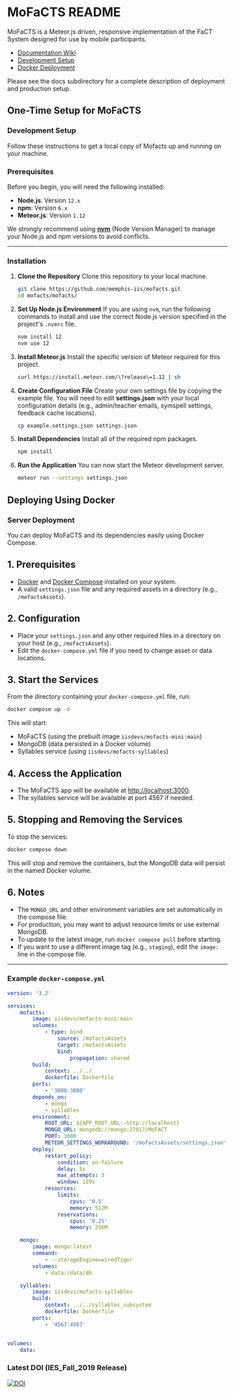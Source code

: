 # MoFaCTS README

MoFaCTS is a Meteor.js driven, responsive implementation of the FaCT System
designed for use by mobile participants.
- [Documentation Wiki](https://github.com/memphis-iis/mofacts/wiki)
- [Development Setup](#one-time-setup-for-mofacts)
- [Docker Deployment](#Deploying-Using-Docker)

Please see the docs subdirectory for a complete description of deployment and
production setup.

## One-Time Setup for MoFaCTS
### Development Setup

Follow these instructions to get a local copy of Mofacts up and running on your machine.

### Prerequisites

Before you begin, you will need the following installed:
* **Node.js**: Version `12.x`
* **npm**: Version `6.x`
* **Meteor.js**: Version `1.12`

We strongly recommend using **[nvm](https://github.com/nvm-sh/nvm)** (Node Version Manager) to manage your Node.js and npm versions to avoid conflicts.

---

### Installation

1.  **Clone the Repository**
    Clone this repository to your local machine.
    ```bash
    git clone https://github.com/memphis-iis/mofacts.git
    cd mofacts/mofacts/
    ```

2.  **Set Up Node.js Environment**
    If you are using `nvm`, run the following commands to install and use the correct Node.js version specified in the project's `.nvmrc` file.
    ```bash
    nvm install 12
    nvm use 12
    ```

3.  **Install Meteor.js**
    Install the specific version of Meteor required for this project.
    ```bash
    curl https://install.meteor.com/\?release\=1.12 | sh
    ```

4.  **Create Configuration File**
    Create your own settings file by copying the example file. You will need to edit **settings.json** with your local configuration details (e.g., admin/teacher emails, symspell settings, feedback cache locations).
    ```bash
    cp example.settings.json settings.json
    ```

5.  **Install Dependencies**
    Install all of the required npm packages.
    ```bash
    npm install
    ```

6.  **Run the Application**
    You can now start the Meteor development server.
    ```bash
    meteor run --settings settings.json
    ```

## Deploying Using Docker 
### Server Deployment

You can deploy MoFaCTS and its dependencies easily using Docker Compose.

## 1. Prerequisites

- [Docker](https://docs.docker.com/get-docker/) and [Docker Compose](https://docs.docker.com/compose/) installed on your system.
- A valid `settings.json` file and any required assets in a directory (e.g., `/mofactsAssets`).

## 2. Configuration

- Place your `settings.json` and any other required files in a directory on your host (e.g., `/mofactsAssets`).
- Edit the `docker-compose.yml` file if you need to change asset or data locations.

## 3. Start the Services

From the directory containing your `docker-compose.yml` file, run:

```bash
docker compose up -d
```

This will start:
- MoFaCTS (using the prebuilt image `iisdevs/mofacts-mini:main`)
- MongoDB (data persisted in a Docker volume)
- Syllables service (using `iisdevs/mofacts-syllables`)

## 4. Access the Application

- The MoFaCTS app will be available at [http://localhost:3000](http://localhost:3000).
- The syllables service will be available at port 4567 if needed.

## 5. Stopping and Removing the Services

To stop the services:

```bash
docker compose down
```

This will stop and remove the containers, but the MongoDB data will persist in the named Docker volume.

## 6. Notes

- The `MONGO_URL` and other environment variables are set automatically in the compose file.
- For production, you may want to adjust resource limits or use external MongoDB.
- To update to the latest image, run `docker compose pull` before starting.
- If you want to use a different image tag (e.g., `staging`), edit the `image:` line in the compose file.

---

### Example `docker-compose.yml`

```yaml
version: '3.2'

services:
    mofacts:
        image: iisdevs/mofacts-mini:main
        volumes:
            - type: bind
                source: /mofactsAssets
                target: /mofactsAssets
                bind:
                    propagation: shared
        build:
            context: ../../
            dockerfile: Dockerfile
        ports:
            - '3000:3000'
        depends_on:
            - mongo
            - syllables
        environment:
            ROOT_URL: ${APP_ROOT_URL:-http://localhost}
            MONGO_URL: mongodb://mongo:27017/MoFACT
            PORT: 3000
            METEOR_SETTINGS_WORKAROUND: '/mofactsAssets/settings.json'
        deploy:
            restart_policy:
                condition: on-failure
                delay: 5s
                max_attempts: 3
                window: 120s
            resources:
                limits:
                    cpus: '0.5'
                    memory: 512M
                reservations:
                    cpus: '0.25'
                    memory: 256M

    mongo:
        image: mongo:latest
        command:
            - --storageEngine=wiredTiger
        volumes:
            - data:/data/db

    syllables:
        image: iisdevs/mofacts-syllables
        build:
            context: ../../syllables_subsystem
            dockerfile: Dockerfile
        ports:
            - '4567:4567'


volumes:
    data:
```

### Latest DOI (IES_Fall_2019 Release)

[![DOI](https://zenodo.org/badge/202790770.svg)](https://zenodo.org/badge/latestdoi/202790770)
